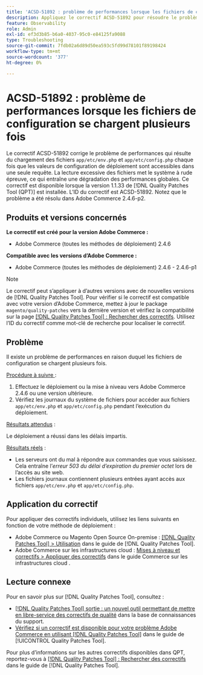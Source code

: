 ```yaml
---
title: 'ACSD-51892 : problème de performances lorsque les fichiers de configuration se chargent plusieurs fois'
description: Appliquez le correctif ACSD-51892 pour résoudre le problème de performances d’Adobe Commerce où les fichiers de configuration se chargent plusieurs fois pendant le déploiement.
feature: Observability
role: Admin
exl-id: ef3d3b85-b6a0-4037-95c0-e84125fa9088
type: Troubleshooting
source-git-commit: 7fdb02a6d89d50ea593c5fd99d78101f89198424
workflow-type: tm+mt
source-wordcount: '377'
ht-degree: 0%

---
```


# ACSD-51892 : problème de performances lorsque les fichiers de configuration se chargent plusieurs fois

Le correctif ACSD-51892 corrige le problème de performances qui résulte du chargement des fichiers `app/etc/env.php` et `app/etc/config.php` chaque fois que les valeurs de configuration de déploiement sont accessibles dans une seule requête. La lecture excessive des fichiers met le système à rude épreuve, ce qui entraîne une dégradation des performances globales. Ce correctif est disponible lorsque la version 1.1.33 de [!DNL Quality Patches Tool (QPT)] est installée. L’ID du correctif est ACSD-51892. Notez que le problème a été résolu dans Adobe Commerce 2.4.6-p2.

## Produits et versions concernés

**Le correctif est créé pour la version Adobe Commerce :**

* Adobe Commerce (toutes les méthodes de déploiement) 2.4.6

**Compatible avec les versions d’Adobe Commerce :**

* Adobe Commerce (toutes les méthodes de déploiement) 2.4.6 - 2.4.6-p1

>[!NOTE]
>
>Le correctif peut s’appliquer à d’autres versions avec de nouvelles versions de [!DNL Quality Patches Tool]. Pour vérifier si le correctif est compatible avec votre version d’Adobe Commerce, mettez à jour le package `magento/quality-patches` vers la dernière version et vérifiez la compatibilité sur la page [[!DNL Quality Patches Tool] : Rechercher des correctifs](https://experienceleague.adobe.com/tools/commerce-quality-patches/index.html?lang=fr). Utilisez l’ID du correctif comme mot-clé de recherche pour localiser le correctif.

## Problème

Il existe un problème de performances en raison duquel les fichiers de configuration se chargent plusieurs fois.

<u>Procédure à suivre </u> :

1. Effectuez le déploiement ou la mise à niveau vers Adobe Commerce 2.4.6 ou une version ultérieure.
1. Vérifiez les journaux du système de fichiers pour accéder aux fichiers `app/etc/env.php` et `app/etc/config.php` pendant l’exécution du déploiement.

<u>Résultats attendus</u> :

Le déploiement a réussi dans les délais impartis.

<u>Résultats réels</u> :

* Les serveurs ont du mal à répondre aux commandes que vous saisissez. Cela entraîne l’*erreur 503 du délai d’expiration du premier octet* lors de l’accès au site web.
* Les fichiers journaux contiennent plusieurs entrées ayant accès aux fichiers `app/etc/env.php` et `app/etc/config.php`.

## Application du correctif

Pour appliquer des correctifs individuels, utilisez les liens suivants en fonction de votre méthode de déploiement :

* Adobe Commerce ou Magento Open Source On-premise : [[!DNL Quality Patches Tool] > Utilisation](/help/tools/quality-patches-tool/usage.md) dans le guide de [!DNL Quality Patches Tool].
* Adobe Commerce sur les infrastructures cloud : [Mises à niveau et correctifs > Appliquer des correctifs](https://experienceleague.adobe.com/docs/commerce-cloud-service/user-guide/develop/upgrade/apply-patches.html?lang=fr) dans le guide Commerce sur les infrastructures cloud .

## Lecture connexe

Pour en savoir plus sur [!DNL Quality Patches Tool], consultez :

* [[!DNL Quality Patches Tool] sortie : un nouvel outil permettant de mettre en libre-service des correctifs de qualité](https://experienceleague.adobe.com/fr/docs/commerce-operations/tools/quality-patches-tool/quality-patches-tool-to-self-serve-quality-patches) dans la base de connaissances du support.
* [Vérifiez si un correctif est disponible pour votre problème Adobe Commerce en utilisant [!DNL Quality Patches Tool]](/help/tools/quality-patches-tool/patches-available-in-qpt/check-patch-for-magento-issue-with-magento-quality-patches.md) dans le guide de [!UICONTROL Quality Patches Tool].


Pour plus d’informations sur les autres correctifs disponibles dans QPT, reportez-vous à [[!DNL Quality Patches Tool] : Rechercher des correctifs](https://experienceleague.adobe.com/tools/commerce-quality-patches/index.html?lang=fr) dans le guide de [!DNL Quality Patches Tool].
